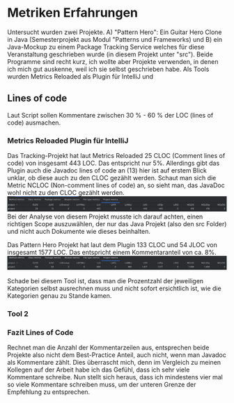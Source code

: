 # Metriken Erfahrungen
Untersucht wurden zwei Projekte. A) "Pattern Hero": Ein Guitar Hero Clone in Java (Semesterprojekt aus Modul "Patterns und Frameworks) und B) ein Java-Mockup zu einem Package Tracking Service welches für diese Veranstaltung geschrieben wurde (in diesem Projekt unter "src").
Beide Programme sind recht kurz, ich wollte aber Projekte verwenden, in denen ich mich gut auskenne, weil ich sie selbst geschrieben habe. 
Als Tools wurden Metrics Reloaded als Plugin für IntelliJ und 

## Lines of code
Laut Script sollen Kommentare zwischen 30 % - 60 % der LOC (lines of code) ausmachen. 

### Metrics Reloaded Plugin für IntelliJ
Das Tracking-Projekt hat laut Metrics Reloaded 25 CLOC (Comment lines of code) von insgesamt 443 LOC. Das entspricht nur 5%. 
Allerdings gibt das Plugin auch die Javadoc lines of code an (13) hier ist auf erstem Blick unklar, ob diese auch zu den CLOC gezählt werden. Schaut man sich die Metric NCLOC (Non-comment lines of code) an, so sieht man, das JavaDoc wohl nicht zu den CLOC gezählt werden. 
![img.png](img.png)
Bei der Analyse von diesem Projekt musste ich darauf achten, einen richtigen Scope auszuwählen, der nur das Java Projekt (also den src Folder) und nicht auch Dokumente wie dieses beinhalten.  

Das Pattern Hero Projekt hat laut dem Plugin 133 CLOC und 54 JLOC von insgesamt 1577 LOC. Das entspricht einem Kommentaranteil von ca. 8%. 
![img_1.png](img_1.png)

Schade bei diesem Tool ist, dass man die Prozentzahl der jeweiligen Kategorien selbst ausrechnen muss und nicht sofort ersichtlich ist, wie die Kategorien genau zu Stande kamen. 

### Tool 2

### Fazit Lines of Code
Rechnet man die Anzahl der Kommentarzeilen aus, entsprechen beide Projekte also nicht dem Best-Practice Anteil, auch nicht, wenn man Javadoc als Kommentare zählt. Dies überrascht mich, denn im Vergleich zu meinen Kollegen auf der Arbeit habe ich das Gefühl, dass ich sehr viele Kommentare schreibe. Nun stellt sich heraus, dass ich mindestens vier mal so viele Kommentare schreiben muss, um der unteren Grenze der Empfehlung zu entsprechen.   